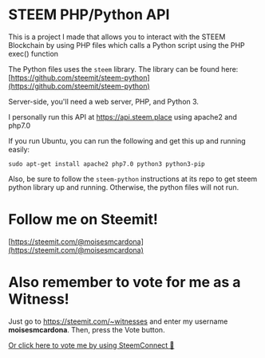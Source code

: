 # STEEM PHP/Python API

This is a project I made that allows you to interact with the STEEM Blockchain by using PHP files which calls a Python script using the PHP exec() function

The Python files uses the `steem` library. The library can be found here: [https://github.com/steemit/steem-python](https://github.com/steemit/steem-python)

Server-side, you'll need a web server, PHP, and Python 3.

I personally run this API at https://api.steem.place using apache2 and php7.0

If you run Ubuntu, you can run the following and get this up and running easily:
```
sudo apt-get install apache2 php7.0 python3 python3-pip
```

Also, be sure to follow the `steem-python` instructions at its repo to get steem python library up and running. Otherwise, the python files will not run.

# Follow me on Steemit!
[https://steemit.com/@moisesmcardona](https://steemit.com/@moisesmcardona)

# Also remember to vote for me as a Witness!
Just go to https://steemit.com/~witnesses and enter my username **moisesmcardona**. Then, press the Vote button.

[Or click here to vote me by using SteemConnect 🙂](https://v2.steemconnect.com/sign/account-witness-vote?witness=moisesmcardona&approve=1)